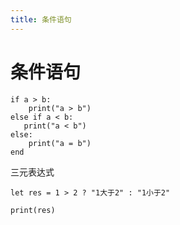 ```yaml
---
title: 条件语句
---
```


# 条件语句

```vine
if a > b:
    print("a > b")
else if a < b:
   print("a < b")
else:
    print("a = b")
end
```

三元表达式

```vine
let res = 1 > 2 ? "1大于2" : "1小于2"

print(res)
```

